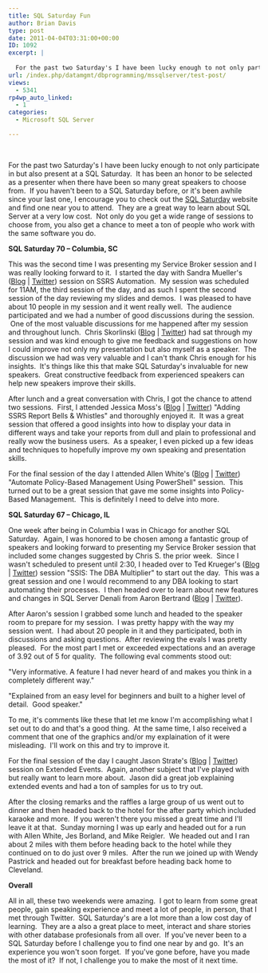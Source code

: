 ```yaml
---
title: SQL Saturday Fun
author: Brian Davis
type: post
date: 2011-04-04T03:31:00+00:00
ID: 1092
excerpt: |
   
  For the past two Saturday's I have been lucky enough to not only participate in but also present at a SQL Saturday.  It has been an honor to be selected as a presenter when there have been so many great speakers to choose from.  If you haven't been t&hellip;
url: /index.php/datamgmt/dbprogramming/mssqlserver/test-post/
views:
  - 5341
rp4wp_auto_linked:
  - 1
categories:
  - Microsoft SQL Server

---
```

 

For the past two Saturday's I have been lucky enough to not only participate in but also present at a SQL Saturday.  It has been an honor to be selected as a presenter when there have been so many great speakers to choose from.  If you haven't been to a SQL Saturday before, or it's been awhile since your last one, I encourage you to check out the <a href="http://sqlsaturday.com/default.aspx" target="_blank">SQL Saturday</a> website and find one near you to attend.  They are a great way to learn about SQL Server at a very low cost.  Not only do you get a wide range of sessions to choose from, you also get a chance to meet a ton of people who work with the same software you do.

**SQL Saturday 70 – Columbia, SC**

This was the second time I was presenting my Service Broker session and I was really looking forward to it.  I started the day with Sandra Mueller's (<a href="http://www.sandraamueller.com/" target="_blank">Blog</a> | <a href="http://twitter.com/#!/sandraamueller" target="_blank">Twitter</a>) session on SSRS Automation.  My session was scheduled for 11AM, the third session of the day, and as such I spent the second session of the day reviewing my slides and demos.  I was pleased to have about 10 people in my session and it went really well.  The audience participated and we had a number of good discussions during the session.  One of the most valuable discussions for me happened after my session and throughout lunch.  Chris Skorlinski (<a href="http://blogs.msdn.com/b/repltalk/" target="_blank">Blog</a> | <a href="http://twitter.com/#!/repltalk" target="_blank">Twitter</a>) had sat through my session and was kind enough to give me feedback and suggestions on how I could improve not only my presentation but also myself as a speaker.  The discussion we had was very valuable and I can't thank Chris enough for his insights.  It's things like this that make SQL Saturday's invaluable for new speakers.  Great constructive feedback from experienced speakers can help new speakers improve their skills.

After lunch and a great conversation with Chris, I got the chance to attend two sessions.  First, I attended Jessica Moss's (<a href="http://jessicammoss.blogspot.com/" target="_blank">Blog</a> | <a href="http://twitter.com/#!/jessicammoss" target="_blank">Twitter</a>) "Adding SSRS Report Bells & Whistles" and thoroughly enjoyed it.  It was a great session that offered a good insights into how to display your data in different ways and take your reports from dull and plain to professional and really wow the business users.  As a speaker, I even picked up a few ideas and techniques to hopefully improve my own speaking and presentation skills.

For the final session of the day I attended Allen White's (<a href="http://sqlblog.com/blogs/allen_white/default.aspx" target="_blank">Blog</a> | <a href="http://twitter.com/#!/sqlrunr" target="_blank">Twitter</a>) "Automate Policy-Based Management Using PowerShell" session.  This turned out to be a great session that gave me some insights into Policy-Based Management.  This is definitely I need to delve into more.

**SQL Saturday 67 – Chicago, IL**

One week after being in Columbia I was in Chicago for another SQL Saturday.  Again, I was honored to be chosen among a fantastic group of speakers and looking forward to presenting my Service Broker session that included some changes suggested by Chris S. the prior week.  Since I wasn't scheduled to present until 2:30, I headed over to Ted Krueger's (<a href="http://ltd.local/" target="_blank">Blog</a> | <a href="http://twitter.com/#!/onpnt" target="_blank">Twitter</a>) session "SSIS: The DBA Multiplier" to start out the day.  This was a great session and one I would recommend to any DBA looking to start automating their processes.  I then headed over to learn about new features and changes in SQL Server Denali from Aaron Bertrand (<a href="http://sqlblog.com/blogs/aaron_bertrand/" target="_blank">Blog</a> | [Twitter][1]).

After Aaron's session I grabbed some lunch and headed to the speaker room to prepare for my session.  I was pretty happy with the way my session went.  I had about 20 people in it and they participated, both in discussions and asking questions.  After reviewing the evals I was pretty pleased.  For the most part I met or exceeded expectations and an average of 3.92 out of 5 for quality.  The following eval comments stood out:

"Very informative. A feature I had never heard of and makes you think in a completely different way."

"Explained from an easy level for beginners and built to a higher level of detail.  Good speaker."

To me, it's comments like these that let me know I'm accomplishing what I set out to do and that's a good thing.  At the same time, I also received a comment that one of the graphics and/or my explaination of it were misleading.  I'll work on this and try to improve it.

For the final session of the day I caught Jason Strate's (<a href="http://www.jasonstrate.com/" target="_blank">Blog</a> | <a href="http://twitter.com/#!/stratesql" target="_blank">Twitter</a>) session on Extended Events.  Again, another subject that I've played with but really want to learn more about.  Jason did a great job explaining extended events and had a ton of samples for us to try out.

After the closing remarks and the raffles a large group of us went out to dinner and then headed back to the hotel for the after party which included karaoke and more.  If you weren't there you missed a great time and I'll leave it at that.  Sunday morning I was up early and headed out for a run with Allen White, Jes Borland, and Mike Reigler.  We headed out and I ran about 2 miles with them before heading back to the hotel while they continued on to do just over 9 miles.  After the run we joined up with Wendy Pastrick and headed out for breakfast before heading back home to Cleveland.

**Overall**

All in all, these two weekends were amazing.  I got to learn from some great people, gain speaking experience and meet a lot of people, in person, that I met through Twitter.  SQL Saturday's are a lot more than a low cost day of learning.  They are a also a great place to meet, interact and share stories with other database profesionals from all over.  If you've never been to a SQL Saturday before I challenge you to find one near by and go.  It's an experience you won't soon forget.  If you've gone before, have you made the most of it?  If not, I challenge you to make the most of it next time.

 [1]: http://twitter.com/#!/aaronbertrand